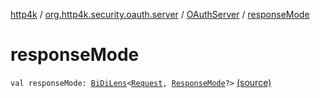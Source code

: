 [http4k](../../index.md) / [org.http4k.security.oauth.server](../index.md) / [OAuthServer](index.md) / [responseMode](./response-mode.md)

# responseMode

`val responseMode: `[`BiDiLens`](../../org.http4k.lens/-bi-di-lens/index.md)`<`[`Request`](../../org.http4k.core/-request/index.md)`, `[`ResponseMode`](../../org.http4k.security/-response-mode/index.md)`?>` [(source)](https://github.com/http4k/http4k/blob/master/http4k-security-oauth/src/main/kotlin/org/http4k/security/oauth/server/OAuthServer.kt#L104)